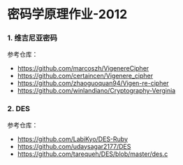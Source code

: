 密码学原理作业-2012
=================

### 1. 维吉尼亚密码

参考仓库：

* https://github.com/marcoszh/VigenereCipher
* https://github.com/certaincen/Vigenere_cipher
* https://github.com/zhaoguoquan94/Vigen-re-cipher
* https://github.com/winlandiano/Cryptography-Verginia

### 2. DES

参考仓库：

* https://github.com/LabiKyo/DES-Ruby
* https://github.com/udaysagar2177/DES
* https://github.com/tarequeh/DES/blob/master/des.c